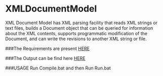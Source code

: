 # XMLDocumentModel
XML Document Model has XML parsing facility that reads XML strings or text files, builds a Document object 
that can be queried for information about the XML contents, supports programmatic modification of the Document, 
and can write the revisions to another XML string or file.

###The Requirements are present [HERE](https://github.com/ojuneja/XMLDocumentModel/blob/master/Requirements.pdf)

###The Output can be find here [HERE](https://github.com/ojuneja/XMLDocumentModel/blob/master/output.txt)

###USAGE
Run Compile.bat and then Run Run.bat

